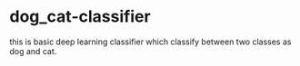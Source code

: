 # dog_cat-classifier
this is basic deep learning classifier which classify between two classes as dog and cat.
